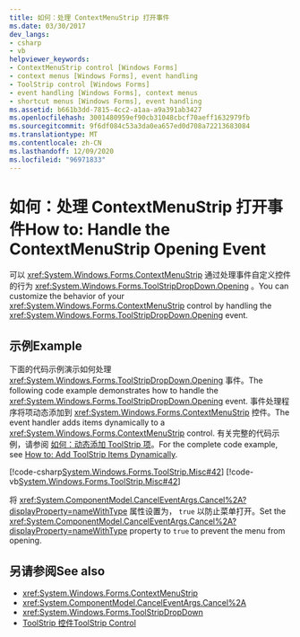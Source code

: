```yaml
---
title: 如何：处理 ContextMenuStrip 打开事件
ms.date: 03/30/2017
dev_langs:
- csharp
- vb
helpviewer_keywords:
- ContextMenuStrip control [Windows Forms]
- context menus [Windows Forms], event handling
- ToolStrip control [Windows Forms]
- event handling [Windows Forms], context menus
- shortcut menus [Windows Forms], event handling
ms.assetid: b661b3dd-7815-4cc2-a1aa-a9a391ab3427
ms.openlocfilehash: 3001480959ef90cb31048cbcf70aeff1632979fb
ms.sourcegitcommit: 9f6df084c53a3da0ea657ed0d708a72213683084
ms.translationtype: MT
ms.contentlocale: zh-CN
ms.lasthandoff: 12/09/2020
ms.locfileid: "96971833"
---
```

# <a name="how-to-handle-the-contextmenustrip-opening-event"></a><span data-ttu-id="70fd2-102">如何：处理 ContextMenuStrip 打开事件</span><span class="sxs-lookup"><span data-stu-id="70fd2-102">How to: Handle the ContextMenuStrip Opening Event</span></span>
<span data-ttu-id="70fd2-103">可以 <xref:System.Windows.Forms.ContextMenuStrip> 通过处理事件自定义控件的行为 <xref:System.Windows.Forms.ToolStripDropDown.Opening> 。</span><span class="sxs-lookup"><span data-stu-id="70fd2-103">You can customize the behavior of your <xref:System.Windows.Forms.ContextMenuStrip> control by handling the <xref:System.Windows.Forms.ToolStripDropDown.Opening> event.</span></span>  
  
## <a name="example"></a><span data-ttu-id="70fd2-104">示例</span><span class="sxs-lookup"><span data-stu-id="70fd2-104">Example</span></span>  
 <span data-ttu-id="70fd2-105">下面的代码示例演示如何处理 <xref:System.Windows.Forms.ToolStripDropDown.Opening> 事件。</span><span class="sxs-lookup"><span data-stu-id="70fd2-105">The following code example demonstrates how to handle the <xref:System.Windows.Forms.ToolStripDropDown.Opening> event.</span></span> <span data-ttu-id="70fd2-106">事件处理程序将项动态添加到 <xref:System.Windows.Forms.ContextMenuStrip> 控件。</span><span class="sxs-lookup"><span data-stu-id="70fd2-106">The event handler adds items dynamically to a <xref:System.Windows.Forms.ContextMenuStrip> control.</span></span> <span data-ttu-id="70fd2-107">有关完整的代码示例，请参阅 [如何：动态添加 ToolStrip 项](how-to-add-toolstrip-items-dynamically.md)。</span><span class="sxs-lookup"><span data-stu-id="70fd2-107">For the complete code example, see [How to: Add ToolStrip Items Dynamically](how-to-add-toolstrip-items-dynamically.md).</span></span>  
  
 [!code-csharp[System.Windows.Forms.ToolStrip.Misc#42](~/samples/snippets/csharp/VS_Snippets_Winforms/System.Windows.Forms.ToolStrip.Misc/CS/Program.cs#42)]
 [!code-vb[System.Windows.Forms.ToolStrip.Misc#42](~/samples/snippets/visualbasic/VS_Snippets_Winforms/System.Windows.Forms.ToolStrip.Misc/VB/Program.vb#42)]  
  
 <span data-ttu-id="70fd2-108">将 <xref:System.ComponentModel.CancelEventArgs.Cancel%2A?displayProperty=nameWithType> 属性设置为， `true` 以防止菜单打开。</span><span class="sxs-lookup"><span data-stu-id="70fd2-108">Set the <xref:System.ComponentModel.CancelEventArgs.Cancel%2A?displayProperty=nameWithType> property to `true` to prevent the menu from opening.</span></span>  
  
## <a name="see-also"></a><span data-ttu-id="70fd2-109">另请参阅</span><span class="sxs-lookup"><span data-stu-id="70fd2-109">See also</span></span>

- <xref:System.Windows.Forms.ContextMenuStrip>
- <xref:System.ComponentModel.CancelEventArgs.Cancel%2A>
- <xref:System.Windows.Forms.ToolStripDropDown>
- [<span data-ttu-id="70fd2-110">ToolStrip 控件</span><span class="sxs-lookup"><span data-stu-id="70fd2-110">ToolStrip Control</span></span>](toolstrip-control-windows-forms.md)

